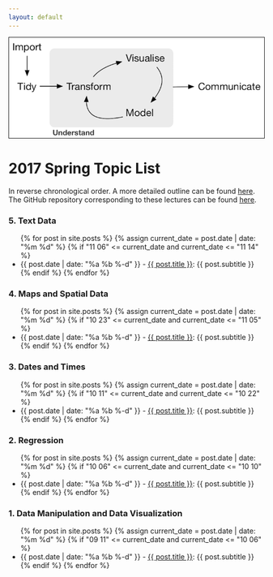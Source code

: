 ```yaml
---
layout: default
---
```



<img src="./assets/figure/pipeline.png" alt="Drawing" style="width: 700px;" border="1"/>

# 2017 Spring Topic List

In reverse chronological order. A more detailed outline can be found [here](https://docs.google.com/spreadsheets/d/1msrQOV0zFjc5VUamFhRltz8GhS-uF010_rfaSwtTVXU/edit?usp=sharing). The GitHub repository corresponding to these lectures can be found <a target="_blank" class="page-link" href="https://github.com/2016-09-Middlebury-Data-Science/Topics">here</a>.


### 5. Text Data

<ul>
  {% for post in site.posts %}
    {% assign current_date = post.date | date: "%m %d" %}
    {% if "11 06" <= current_date and current_date <= "11 14" %}
    <li>
      {{ post.date | date: "%a %b %-d" }} -  
      <a href="{{ post.url | prepend: site.baseurl }}">{{ post.title }}</a>:
      {{ post.subtitle }}
    </li>
    {% endif %}
  {% endfor %}
</ul>  



### 4. Maps and Spatial Data

<ul>
  {% for post in site.posts %}
    {% assign current_date = post.date | date: "%m %d" %}
    {% if "10 23" <= current_date and current_date <= "11 05" %}
    <li>
      {{ post.date | date: "%a %b %-d" }} -  
      <a href="{{ post.url | prepend: site.baseurl }}">{{ post.title }}</a>:
      {{ post.subtitle }}
    </li>
    {% endif %}
  {% endfor %}
</ul>  




### 3. Dates and Times

<ul>
  {% for post in site.posts %}
    {% assign current_date = post.date | date: "%m %d" %}
    {% if "10 11" <= current_date and current_date <= "10 22" %}
    <li>
      {{ post.date | date: "%a %b %-d" }} -  
      <a href="{{ post.url | prepend: site.baseurl }}">{{ post.title }}</a>:
      {{ post.subtitle }}
    </li>
    {% endif %}
  {% endfor %}
</ul>  



### 2. Regression

<ul>
  {% for post in site.posts %}
    {% assign current_date = post.date | date: "%m %d" %}
    {% if "10 06" <= current_date and current_date <= "10 10" %}
    <li>
      {{ post.date | date: "%a %b %-d" }} -  
      <a href="{{ post.url | prepend: site.baseurl }}">{{ post.title }}</a>:
      {{ post.subtitle }}
    </li>
    {% endif %}
  {% endfor %}
</ul>  


### 1. Data Manipulation and Data Visualization

<ul>
  {% for post in site.posts %}
    {% assign current_date = post.date | date: "%m %d" %}
    {% if "09 11" <= current_date and current_date <= "10 06" %}
    <li>
      {{ post.date | date: "%a %b %-d" }} -  
      <a href="{{ post.url | prepend: site.baseurl }}">{{ post.title }}</a>:
      {{ post.subtitle }}
    </li>
    {% endif %}
  {% endfor %}
</ul>  

